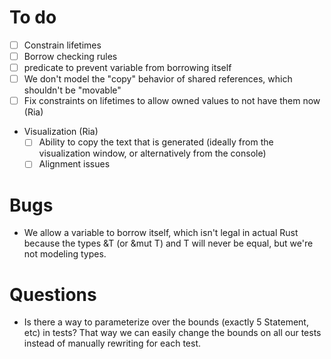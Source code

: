 # To do

- [ ] Constrain lifetimes
- [ ] Borrow checking rules
- [ ] predicate to prevent variable from borrowing itself
- [ ] We don't model the "copy" behavior of shared references, which shouldn't be "movable"
- [ ] Fix constraints on lifetimes to allow owned values to not have them now (Ria)

- Visualization (Ria)
  - [ ] Ability to copy the text that is generated (ideally from the visualization
        window, or alternatively from the console)
  - [ ] Alignment issues

# Bugs

- We allow a variable to borrow itself, which isn't legal in actual Rust because
  the types &T (or &mut T) and T will never be equal, but we're not modeling types.

# Questions

- Is there a way to parameterize over the bounds (exactly 5 Statement, etc)
  in tests? That way we can easily change the bounds on all our tests instead
  of manually rewriting for each test.
